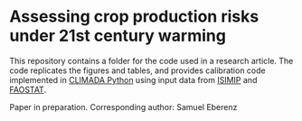 # Assessing crop production risks under 21st century warming


<!--- ADD DOI [![DOI](https://zenodo.org/badge/333036354.svg)](https://zenodo.org/badge/latestdoi/333036354) --->

This repository contains a folder for the code used in a research article. The code replicates the figures and tables, and provides calibration code implemented in [CLIMADA Python](https://github.com/CLIMADA-project/climada_python) using input data from [ISIMIP](https://www.isimip.org/) and [FAOSTAT](http://www.fao.org/faostat/).


Paper in preparation.
Corresponding author: Samuel Eberenz  
